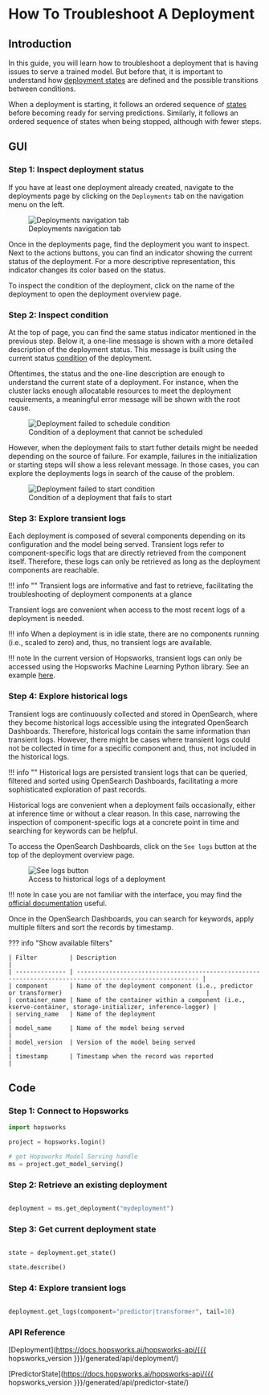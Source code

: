 # How To Troubleshoot A Deployment

## Introduction

In this guide, you will learn how to troubleshoot a deployment that is having issues to serve a trained model. But before that, it is important to understand how [deployment states](deployment-state.md) are defined and the possible transitions between conditions.

When a deployment is starting, it follows an ordered sequence of [states](deployment-state.md#deployment-conditions) before becoming ready for serving predictions. Similarly, it follows an ordered sequence of states when being stopped, although with fewer steps.

## GUI

### Step 1: Inspect deployment status

If you have at least one deployment already created, navigate to the deployments page by clicking on the `Deployments` tab on the navigation menu on the left.

<p align="center">
  <figure>
    <img src="../../../../assets/images/guides/mlops/serving/deployments_tab_sidebar_with_list.svg" alt="Deployments navigation tab">
    <figcaption>Deployments navigation tab</figcaption>
  </figure>
</p>

Once in the deployments page, find the deployment you want to inspect. Next to the actions buttons, you can find an indicator showing the current status of the deployment. For a more descriptive representation, this indicator changes its color based on the status.

To inspect the condition of the deployment, click on the name of the deployment to open the deployment overview page.

### Step 2: Inspect condition

At the top of page, you can find the same status indicator mentioned in the previous step. Below it, a one-line message is shown with a more detailed description of the deployment status. This message is built using the current status [condition](deployment-state.md#deployment-conditions) of the deployment.

Oftentimes, the status and the one-line description are enough to understand the current state of a deployment. For instance, when the cluster lacks enough allocatable resources to meet the deployment requirements, a meaningful error message will be shown with the root cause.

<p align="center">
  <figure>
    <img src="../../../../assets/images/guides/mlops/serving/deployment_condition_fail_schedule.svg" alt="Deployment failed to schedule condition">
    <figcaption>Condition of a deployment that cannot be scheduled</figcaption>
  </figure>
</p>

However, when the deployment fails to start futher details might be needed depending on the source of failure. For example, failures in the initialization or starting steps will show a less relevant message. In those cases, you can explore the deployments logs in search of the cause of the problem.

<p align="center">
  <figure>
    <img src="../../../../assets/images/guides/mlops/serving/deployment_condition_fail_predictor.svg" alt="Deployment failed to start condition">
    <figcaption>Condition of a deployment that fails to start</figcaption>
  </figure>
</p>

### Step 3: Explore transient logs

Each deployment is composed of several components depending on its configuration and the model being served. Transient logs refer to component-specific logs that are directly retrieved from the component itself. Therefore, these logs can only be retrieved as long as the deployment components are reachable. 

!!! info ""
    Transient logs are informative and fast to retrieve, facilitating the troubleshooting of deployment components at a glance

Transient logs are convenient when access to the most recent logs of a deployment is needed. 

!!! info
    When a deployment is in idle state, there are no components running (i.e., scaled to zero) and, thus, no transient logs are available.

!!! note
    In the current version of Hopsworks, transient logs can only be accessed using the Hopsworks Machine Learning Python library. See an example [here](#step-4-explore-transient-logs).

### Step 4: Explore historical logs

Transient logs are continuously collected and stored in OpenSearch, where they become historical logs accessible using the integrated OpenSearch Dashboards. Therefore, historical logs contain the same information than transient logs. However, there might be cases where transient logs could not be collected in time for a specific component and, thus, not included in the historical logs.

!!! info ""
    Historical logs are persisted transient logs that can be queried, filtered and sorted using OpenSearch Dashboards, facilitating a more sophisticated exploration of past records.

Historical logs are convenient when a deployment fails occasionally, either at inference time or without a clear reason. In this case, narrowing the inspection of component-specific logs at a concrete point in time and searching for keywords can be helpful.

To access the OpenSearch Dashboards, click on the `See logs` button at the top of the deployment overview page. 

<p align="center">
  <figure>
    <img src="../../../../assets/images/guides/mlops/serving/deployment_condition_see_logs.svg" alt="See logs button">
    <figcaption>Access to historical logs of a deployment</figcaption>
  </figure>
</p>


!!! note
    In case you are not familiar with the interface, you may find the [official documentation](https://opensearch.org/docs/latest/dashboards/index/) useful.

Once in the OpenSearch Dashboards, you can search for keywords, apply multiple filters and sort the records by timestamp.

??? info "Show available filters"

    | Filter         | Description                                                                                              |
    | -------------- | -------------------------------------------------------------------------------------------------------- |
    | component      | Name of the deployment component (i.e., predictor or transformer)                                        |
    | container_name | Name of the container within a component (i.e., kserve-container, storage-initializer, inference-logger) |
    | serving_name   | Name of the deployment                                                                                   |
    | model_name     | Name of the model being served                                                                           |
    | model_version  | Version of the model being served                                                                        |
    | timestamp      | Timestamp when the record was reported                                                                   |

## Code

### Step 1: Connect to Hopsworks

```python
import hopsworks

project = hopsworks.login()

# get Hopsworks Model Serving handle
ms = project.get_model_serving()
```

### Step 2: Retrieve an existing deployment

```python

deployment = ms.get_deployment("mydeployment")
```

### Step 3: Get current deployment state

```python

state = deployment.get_state()

state.describe()
```

### Step 4: Explore transient logs

```python

deployment.get_logs(component="predictor|transformer", tail=10)
```


### API Reference

[Deployment](https://docs.hopsworks.ai/hopsworks-api/{{{ hopsworks_version }}}/generated/api/deployment/)

[PredictorState](https://docs.hopsworks.ai/hopsworks-api/{{{ hopsworks_version }}}/generated/api/predictor-state/)
